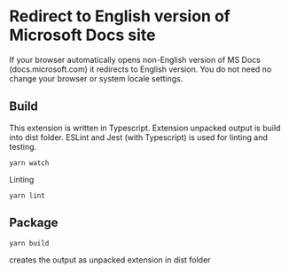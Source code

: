 # Redirect to English version of Microsoft Docs site
If your browser automatically opens non-English version of MS Docs (docs.microsoft.com) it redirects to English version.
You do not need no change your browser or system locale settings.

## Build
This extension is written in Typescript. Extension unpacked output is build into dist folder.
ESLint and Jest (with Typescript) is used for linting and testing.
```
yarn watch
```

Linting
```
yarn lint
```

## Package
```
yarn build
```
creates the output as unpacked extension in dist folder
